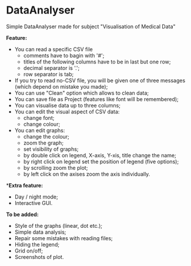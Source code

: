# DataAnalyser
Simple DataAnalyser made for subject "Visualisation of Medical Data"

**Feature:**
- You can read a specific CSV file
  - comments have to bagin with '#';
  - titles of the following columns have to be in last but one row;
  - decimal separator is '.';
  - row separator is tab;
- If you try to read no-CSV file, you will be given one of three messages (which depend on mistake you made);
- You can use "Clean" option which allows to clean data;
- You can save file as Project (features like font will be remembered);
- You can visualise data up to three columns;
- You can edit the visual aspect of CSV data:
  - change font;
  - change colour;
- You can edit graphs:
  - change the colour;
  - zoom the graph;
  - set visibility of graphs;
  - by double click on legend, X-axis, Y-xis, title change the name;
  - by right click on legend set the position of legend (five options);
  - by scrolling zoom the plot;
  - by left click on the axises zoom the axis individually.
  
***Extra feature:**
- Day / night mode;
- Interactive GUI.

**To be added:**
- Style of the graphs (linear, dot etc.);
- Simple data analysis;
- Repair some mistakes with reading files;
- Hiding the legend;
- Grid on/off;
- Screenshots of plot.
